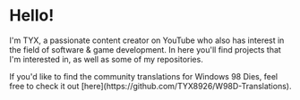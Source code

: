 # Hello!

<p>I'm TYX, a passionate content creator on YouTube who also has interest in the field of software & game development. In here you'll find projects that I'm interested in, as well as some of my repositories.</p>
<p>If you'd like to find the community translations for Windows 98 Dies, feel free to check it out [here](https://github.com/TYX8926/W98D-Translations).</p>

<!---
TYX8926/TYX8926 is a ✨ special ✨ repository because its `README.md` (this file) appears on your GitHub profile.
You can click the Preview link to take a look at your changes.
--->
